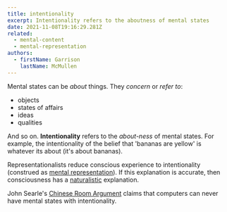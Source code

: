 ```yaml
---
title: intentionality
excerpt: Intentionality refers to the aboutness of mental states
date: 2021-11-08T19:16:29.281Z
related:
  - mental-content
  - mental-representation
authors:
  - firstName: Garrison
    lastName: McMullen
---
```

Mental states can be *about* things. They *concern* or *refer to*:

* objects
* states of affairs
* ideas
* qualities

And so on. **Intentionality** refers to the *about-ness* of mental states. For example, the intentionality of the belief that 'bananas are yellow' is whatever its about (it's about bananas).

Representationalists reduce conscious experience to intentionality (construed as [mental representation](/posts/mental-representation/)). If this explanation is accurate, then consciousness has a [naturalistic](https://plato.stanford.edu/entries/naturalism/) explanation.

John Searle's [Chinese Room Argument](https://plato.stanford.edu/entries/chinese-room/#Inte) claims that computers can never have mental states with intentionality.